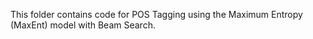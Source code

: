 This folder contains code for POS Tagging using the Maximum Entropy (MaxEnt) model with Beam Search.
